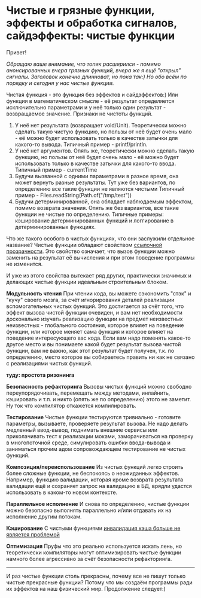 # Чистые и грязные функции, эффекты и обработка сигналов, сайдэффекты: чистые функции

Привет!

*Обращаю ваше внимание, что топик расширился - помимо анонсированных вчера грязных функций, вчера же я ещё "открыл" сигналы.*
*Заголовок конечно длинноват, но пока так:)*
*Но обо всём по порядку и сегодня у нас чистые функции.*

Чистая функция - это функция без эффектов и сайдэффектов:)
Или функция в математическом смысле - её результат определяется исключительно параметрами и у неё только один результат - возвращаемое значение.
Признаки не чистоты функций.
1) У неё нет результата (возвращает void/Unit).
   Теоретически можно сделать такую чистую функцию, но пользы от неё будет очень мало - её можно будет использовать только в качестве затычки для какого-то вывода.
   Типичный пример - printf/println.
2) У неё нет аргументов.
   Опять же, теоретически можно сделать такую функцию, но пользы от неё будет очень мало - её можно будет использовать только в качестве затычки для какого-то ввода.
   Типичный пример - currentTime
3) Будучи вызванной с одними параметрами в разное время, она может вернуть разные результаты.
   Тут уже без вариантов, по определению все такие функции не являются чистыми
   Типичный пример - Files.readString(Path.of("/tmp/test"))
4) Будучи детерминированной, она обладает наблюдаемым эффектом, помимо возврата значения.
   Опять же без вариантов, все такие функции не чистые по определению.
   Типичные примеры: кэширование детерминированных функций и логгирование в детерминированных функциях.

Что же такого особого в чистых функциях, что они заслужили отдельное название?
Чистые функции обладают свойством [ссылочной прозрачности](https://ru.wikipedia.org/wiki/%D0%A1%D1%81%D1%8B%D0%BB%D0%BE%D1%87%D0%BD%D0%B0%D1%8F_%D0%BF%D1%80%D0%BE%D0%B7%D1%80%D0%B0%D1%87%D0%BD%D0%BE%D1%81%D1%82%D1%8C).
Это свойство означает, что вызов функции можно заменить на результат её вычисления и при этом поведение программы не изменится.

И уже из этого свойства вытекает ряд других, практически значимых и делающих чистые функции идеальным строительным блоком.

**Модульность чтения**
При чтении кода, вы можете сэкономить "стэк" и "кучу" своего мозга, за счёт игнорирования деталей реализации вспомогательных чистых функций.
Это достигается за счёт того, что эффект вызова чистой функции очевиден, и вам нет необходимости досконально изучать реализацию функции на предмет неизвестных неизвестных - глобального состояния, которое влияет на поведение функции, или которое меняет сама функция и которое влияет на поведение интересующего вас кода.
Если вам надо поменять какое-то другое место и вы понимаете какой будет результат вызова чистой функции, вам не важно, как этот результат будет получен, т.к. по определению, место которое вы собираетесь править ни как не связано с реализациями чистых функций.

**туду: простота ризонинга**

**Безопасность рефакторинга**
Вызовы чистых функций можно свободно переупорядочивать, перемещать между методами, инлайнить, кэшировать и т.п. и никто (опять же по определению) этого не заметит.
Ну ток что компилятор откажется компилировать.

**Тестирование**
Чистые функции тестируются тривиально - готовите параметры, вызываете, проверяете результат вызова.
Не надо делать медленный ввод-вывод, поднимать внешние сервисы или приколачивать тест к реализации моками, заморачиваться на проверку в многопоточной среде, симулировать ошибки ввода-вывода и заниматься прочим адом сопровождающем тестирование не чистых функций.

**Композиция/переиспользование**
Из чистых функций легко строить более сложные функции, не беспокоясь о неожиданных эффектов.
Например, функцию валидации, которая кроме возврата результата валидации ещё и сохраняет запрос на валидацию в БД, врядли удастся использовать в каком-то новом контексте.

**Параллельное исполнение**
И снова по определению, чистые функции можно безопасно выполнять параллельно и/или отдавать их на исполнение другим потокам.

**Кэширование**
С чистыми функциями [инвалидация кэша больше не является проблемой](https://martinfowler.com/bliki/TwoHardThings.html)

**Оптимизация**
Пруфы что это реально используется искать лень, но теоретически компиляторы могут оптимизировать чистые функции намного более агрессивно за счёт безопасности рефакторинга.

---

И раз чистые функции столь прекрасны, почему все не пишут только чистые прекрасные функции?
Потому что мы создаём программы ради их эффектов на наш физический мир.
Продолжение следует:)
